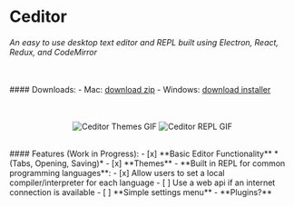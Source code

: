 # Ceditor
###### An easy to use desktop text editor and REPL built using Electron, React, Redux, and CodeMirror
<br/>
#### Downloads:
- Mac: <a href="https://github.com/epiqueras/ceditor/releases/download/v1.0.0/ceditor-mac.zip" download="ceditor">download zip</a>
- Windows: <a href="https://github.com/epiqueras/ceditor/releases/download/v1.0.0/ceditorSetup.exe" download="ceditor">download installer</a>
<br/>
<br/>
<br/>
<p align="center">
  <img alt="Ceditor Themes GIF" src="https://i.giphy.com/NpW8rQAcHh3SU.gif" />
  <img alt="Ceditor REPL GIF" src="https://i.giphy.com/QHI5xrPFSvocM.gif" />
</p>
<br/>
#### Features (Work in Progress):
- [x] **Basic Editor Functionality** *(Tabs, Opening, Saving)*
- [x] **Themes**
- **Built in REPL for common programming languages**:
    - [x] Allow users to set a local compiler/interpreter for each language
    - [ ] Use a web api if an internet connection is available
- [ ] **Simple settings menu**
- **Plugins?**
